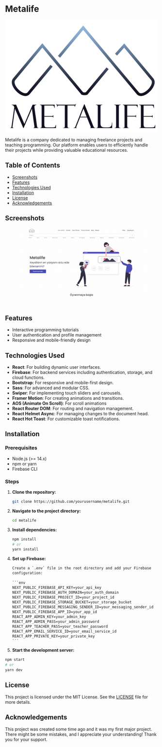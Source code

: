 # Metalife

![Metalife Logo](./src/assets/images/logo.webp)

Metalife is a company dedicated to managing freelance projects and teaching programming. Our platform enables users to efficiently handle their projects while providing valuable educational resources.

## Table of Contents

- [Screenshots](#screenshots)
- [Features](#features)
- [Technologies Used](#technologies-used)
- [Installation](#installation)
- [License](#license)
- [Acknowledgements](#acknowledgements)

## Screenshots

![Homepage Screenshot](./public/screenshot.webp)

## Features

- Interactive programming tutorials
- User authentication and profile management
- Responsive and mobile-friendly design

## Technologies Used

- **React**: For building dynamic user interfaces.
- **Firebase**: For backend services including authentication, storage, and cloud functions.
- **Bootstrap**: For responsive and mobile-first design.
- **Sass**: For advanced and modular CSS.
- **Swiper**: For implementing touch sliders and carousels.
- **Framer Motion**: For creating animations and transitions.
- **AOS (Animate On Scroll)**: For scroll animations
- **React Router DOM**: For routing and navigation management.
- **React Helmet Async**: For managing changes to the document head.
- **React Hot Toast**: For customizable toast notifications.

## Installation

### Prerequisites

- Node.js (>= 14.x)
- npm or yarn
- Firebase CLI

### Steps

1.  **Clone the repository:**

    ```sh
    git clone https://github.com/yourusername/metalife.git
    ```

2.  **Navigate to the project directory:**

    ```sh
    cd metalife
    ```

3.  **Install dependencies:**

    ```sh
    npm install
    # or
    yarn install
    ```

4.  **Set up Firebase:**

        Create a `.env` file in the root directory and add your Firebase configuration:

        ```env
        NEXT_PUBLIC_FIREBASE_API_KEY=your_api_key
        NEXT_PUBLIC_FIREBASE_AUTH_DOMAIN=your_auth_domain
        NEXT_PUBLIC_FIREBASE_PROJECT_ID=your_project_id
        NEXT_PUBLIC_FIREBASE_STORAGE_BUCKET=your_storage_bucket
        NEXT_PUBLIC_FIREBASE_MESSAGING_SENDER_ID=your_messaging_sender_id
        NEXT_PUBLIC_FIREBASE_APP_ID=your_app_id
        REACT_APP_ADMIN_KEY=your_admin_key
        REACT_APP_ADMIN_PASS=your_admin_password
        REACT_APP_TEACHER_PASS=your_teacher_password
        REACT_APP_EMAIL_SERVICE_ID=your_email_service_id
        REACT_APP_PRIVATE_KEY=your_private_key
        ```

5.  **Start the development server:**

```sh
npm start
# or
yarn dev
```

## License

This project is licensed under the MIT License. See the [LICENSE](LICENSE) file for more details.

## Acknowledgements

This project was created some time ago and it was my first major project. There might be some mistakes, and I appreciate your understanding! Thank you for your support.
